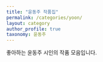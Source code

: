 ```yaml
---
title: "윤동주 작품집"
permalink: /categories/yoon/
layout: category
author_profile: true
taxonomy: 윤동주
---
```


좋아하는 윤동주 시인의 작품 모음입니다.